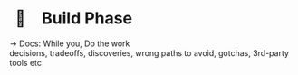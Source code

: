 # <span data-v-549c013f class="icon " style="display:inline; padding: 10px;  margin-right: 12px;">🔨</span> Build Phase

→ Docs: 
While you, Do the work  
decisions, tradeoffs, discoveries, wrong paths to avoid, gotchas, 3rd-party tools etc